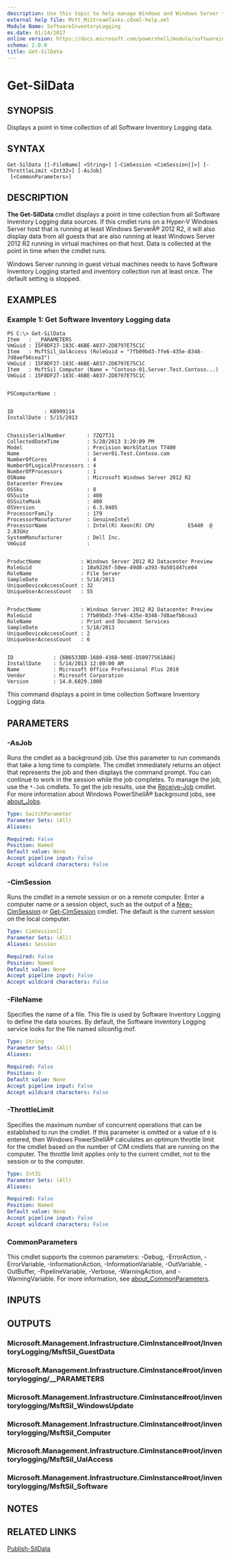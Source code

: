 ```yaml
---
description: Use this topic to help manage Windows and Windows Server technologies with Windows PowerShell.
external help file: Msft_MiStreamTasks.cdxml-help.xml
Module Name: SoftwareInventoryLogging
ms.date: 01/24/2017
online version: https://docs.microsoft.com/powershell/module/softwareinventorylogging/get-sildata?view=windowsserver2022-ps&wt.mc_id=ps-gethelp
schema: 2.0.0
title: Get-SilData
---
```


# Get-SilData

## SYNOPSIS
Displays a point in time collection of all Software Inventory Logging data.

## SYNTAX

```
Get-SilData [[-FileName] <String>] [-CimSession <CimSession[]>] [-ThrottleLimit <Int32>] [-AsJob]
 [<CommonParameters>]
```

## DESCRIPTION
**The Get-SilData** cmdlet displays a point in time collection from all Software Inventory Logging data sources.
If this cmdlet runs on a Hyper-V Windows Server host that is running at least Windows ServerÂ® 2012 R2, it will also display data from all guests that are also running at least Windows Server 2012 R2 running in virtual machines on that host.
Data is collected at the point in time when the cmdlet runs.

Windows Server running in guest virtual machines needs to have Software Inventory Logging started and inventory collection run at least once.
The default setting is stopped.

## EXAMPLES

### Example 1: Get Software Inventory Logging data
```
PS C:\> Get-SilData 
Item   : __PARAMETERS
VmGuid : 15F8DF27-183C-46BE-A037-2D8797E75C1C
Item   : MsftSil_UalAccess (RoleGuid = "7fb09bd3-7fe6-435e-8348-7d8aefb6cea3")
VmGuid : 15F8DF27-183C-46BE-A037-2D8797E75C1C
Item   : MsftSil_Computer (Name = "Contoso-01.Server.Test.Contoso...) 
VmGuid : 15F8DF27-183C-46BE-A037-2D8797E75C1C


PSComputerName : 


ID          : KB999114
InstallDate : 5/15/2013


ChassisSerialNumber       : 7ZQ7TJ1
CollectedDateTime         : 5/20/2013 3:20:09 PM
Model                     : Precision WorkStation T7400
Name                      : Server01.Test.Contoso.com
NumberOfCores             : 4
NumberOfLogicalProcessors : 4
NumberOfProcessors        : 1
OSName                    : Microsoft Windows Server 2012 R2 Datacenter Preview
OSSku                     : 8
OSSuite                   : 400
OSSuiteMask               : 400
OSVersion                 : 6.3.9405
ProcessorFamily           : 179
ProcessorManufacturer     : GenuineIntel
ProcessorName             : Intel(R) Xeon(R) CPU           E5440  @ 2.83GHz
SystemManufacturer        : Dell Inc. 
VmGuid                    : 


ProductName             : Windows Server 2012 R2 Datacenter Preview
RoleGuid                : 10a9226f-50ee-49d8-a393-9a501d47ce04
RoleName                : File Server
SampleDate              : 5/18/2013
UniqueDeviceAccessCount : 32
UniqueUserAccessCount   : 55


ProductName             : Windows Server 2012 R2 Datacenter Preview
RoleGuid                : 7fb09bd3-7fe6-435e-8348-7d8aefb6cea3
RoleName                : Print and Document Services
SampleDate              : 5/18/2013
UniqueDeviceAccessCount : 2
UniqueUserAccessCount   : 6


ID             : {6B6533BD-1680-4368-908E-D50977561A86}
InstallDate    : 5/14/2013 12:00:00 AM
Name           : Microsoft Office Professional Plus 2010
Vendor         : Microsoft Corporation
Version        : 14.0.6029.1000
```

This command displays a point in time collection Software Inventory Logging data.

## PARAMETERS

### -AsJob
Runs the cmdlet as a background job.
Use this parameter to run commands that take a long time to complete. 
 The cmdlet immediately returns an object that represents the job and then displays the command prompt.
You can continue to work in the session while the job completes.
To manage the job, use the `*-Job` cmdlets.
To get the job results, use the [Receive-Job](https://go.microsoft.com/fwlink/?LinkID=113372) cmdlet. 
 For more information about Windows PowerShellÂ® background jobs, see [about_Jobs](https://go.microsoft.com/fwlink/?LinkID=113251).

```yaml
Type: SwitchParameter
Parameter Sets: (All)
Aliases: 

Required: False
Position: Named
Default value: None
Accept pipeline input: False
Accept wildcard characters: False
```

### -CimSession
Runs the cmdlet in a remote session or on a remote computer.
Enter a computer name or a session object, such as the output of a [New-CimSession](https://go.microsoft.com/fwlink/p/?LinkId=227967) or [Get-CimSession](https://go.microsoft.com/fwlink/p/?LinkId=227966) cmdlet.
The default is the current session on the local computer.

```yaml
Type: CimSession[]
Parameter Sets: (All)
Aliases: Session

Required: False
Position: Named
Default value: None
Accept pipeline input: False
Accept wildcard characters: False
```

### -FileName
Specifies the name of a file.
This file is used by Software Inventory Logging to define the data sources.
By default, the Software Inventory Logging service looks for the file named silconfig.mof.

```yaml
Type: String
Parameter Sets: (All)
Aliases: 

Required: False
Position: 0
Default value: None
Accept pipeline input: False
Accept wildcard characters: False
```

### -ThrottleLimit
Specifies the maximum number of concurrent operations that can be established to run the cmdlet.
If this parameter is omitted or a value of `0` is entered, then Windows PowerShellÂ® calculates an optimum throttle limit for the cmdlet based on the number of CIM cmdlets that are running on the computer.
The throttle limit applies only to the current cmdlet, not to the session or to the computer.

```yaml
Type: Int32
Parameter Sets: (All)
Aliases: 

Required: False
Position: Named
Default value: None
Accept pipeline input: False
Accept wildcard characters: False
```

### CommonParameters
This cmdlet supports the common parameters: -Debug, -ErrorAction, -ErrorVariable, -InformationAction, -InformationVariable, -OutVariable, -OutBuffer, -PipelineVariable, -Verbose, -WarningAction, and -WarningVariable. For more information, see [about_CommonParameters](https://go.microsoft.com/fwlink/?LinkID=113216).

## INPUTS

## OUTPUTS

### Microsoft.Management.Infrastructure.CimInstance#root/InventoryLogging/MsftSil_GuestData

### Microsoft.Management.Infrastructure.CimInstance#root/inventorylogging/__PARAMETERS

### Microsoft.Management.Infrastructure.CimInstance#root/inventorylogging/MsftSil_WindowsUpdate

### Microsoft.Management.Infrastructure.CimInstance#root/inventorylogging/MsftSil_Computer

### Microsoft.Management.Infrastructure.CimInstance#root/inventorylogging/MsftSil_UalAccess

### Microsoft.Management.Infrastructure.CimInstance#root/inventorylogging/MsftSil_Software

## NOTES

## RELATED LINKS

[Publish-SilData](./Publish-SilData.md)

